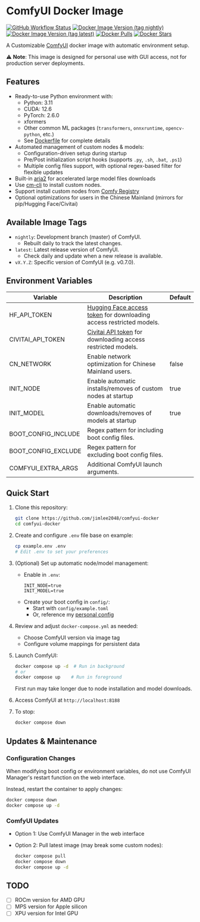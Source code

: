 # ComfyUI Docker Image
[![GitHub Workflow Status](https://img.shields.io/github/actions/workflow/status/jimlee2048/comfyui-docker/build-publish.yml)](https://github.com/jimlee2048/comfyui-docker/actions/workflows/build-publish.yml)
[![Docker Image Version (tag nightly)](https://img.shields.io/docker/v/jimlee2048/comfyui-docker/nightly)](https://hub.docker.com/r/jimlee2048/comfyui-docker)
[![Docker Image Version (tag latest)](https://img.shields.io/docker/v/jimlee2048/comfyui-docker/latest)](https://hub.docker.com/r/jimlee2048/comfyui-docker)
[![Docker Pulls](https://img.shields.io/docker/pulls/jimlee2048/comfyui-docker)](https://hub.docker.com/r/jimlee2048/comfyui-docker)
[![Docker Stars](https://img.shields.io/docker/stars/jimlee2048/comfyui-docker)](https://hub.docker.com/r/jimlee2048/comfyui-docker)

A Customizable [ComfyUI](https://github.com/comfyanonymous/ComfyUI) docker image with automatic environment setup.

⚠️ **Note**: This image is designed for personal use with GUI access, not for production server deployments.

## Features
- Ready-to-use Python environment with:
  - Python: 3.11
  - CUDA: 12.6
  - PyTorch: 2.6.0
  - xformers
  - Other common ML packages (`transformers`, `onnxruntime`, `opencv-python`, etc.)
  - See [Dockerfile](Dockerfile) for complete details
- Automated management of custom nodes & models:
  - Configuration-driven setup during startup
  - Pre/Post initialization script hooks (supports `.py`, `.sh`, `.bat`, `.ps1`)
  - Multiple config files support, with optional regex-based filter for flexible updates
- Built-in [aria2](https://github.com/aria2/aria2) for accelerated large model files downloads
- Use [cm-cli](https://github.com/ltdrdata/ComfyUI-Manager/blob/main/docs/en/cm-cli.md) to install custom nodes.
- Support install custom nodes from [Comfy Registry](https://registry.comfy.org/)
- Optional optimizations for users in the Chinese Mainland (mirrors for pip/Hugging Face/Civitai)

## Available Image Tags
- `nightly`: Development branch (master) of ComfyUI.
  - Rebuilt daily to track the latest changes.
- `latest`: Latest release version of ComfyUI. 
  - Check daily and update when a new release is available.
- `vX.Y.Z`: Specific version of ComfyUI (e.g. v0.7.0).

## Environment Variables
| Variable            | Description                                                                                                                                                       | Default |
| ------------------- | ----------------------------------------------------------------------------------------------------------------------------------------------------------------- | ------- |
| HF_API_TOKEN        | [Hugging Face access token](https://huggingface.co/settings/tokens) for downloading access restricted models.                                                     |         |
| CIVITAI_API_TOKEN   | [Civitai API token](https://education.civitai.com/civitais-guide-to-downloading-via-api/#how-do-i-download-via-the-api) for downloading access restricted models. |         |
| CN_NETWORK          | Enable network optimization for Chinese Mainland users.                                                                                                           | false   |
| INIT_NODE           | Enable automatic installs/removes of custom nodes at startup                                                                                                      | true    |
| INIT_MODEL          | Enable automatic downloads/removes of models at startup                                                                                                           | true    |
| BOOT_CONFIG_INCLUDE | Regex pattern for including boot config files.                                                                                                                    |         |
| BOOT_CONFIG_EXCLUDE | Regex pattern for excluding boot config files.                                                                                                                    |         |
| COMFYUI_EXTRA_ARGS  | Additional ComfyUI launch arguments.                                                                                                                              |         |


## Quick Start
1. Clone this repository:
    ```bash
    git clone https://github.com/jimlee2048/comfyui-docker
    cd comfyui-docker
    ```

2. Create and configure `.env` file base on example:
    ```bash
    cp example.env .env
    # Edit .env to set your preferences
    ```

3. (Optional) Set up automatic node/model management:
    - Enable in `.env`:
      ```env
      INIT_NODE=true
      INIT_MODEL=true
      ```
    - Create your boot config in `config/`:
        - Start with `config/example.toml`
        - Or, reference my [personal config](https://github.com/jimlee2048/config-aigc-playground/tree/main/comfyui/config)

4. Review and adjust `docker-compose.yml` as needed:
    - Choose ComfyUI version via image tag
    - Configure volume mappings for persistent data

5. Launch ComfyUI:
    ```bash
    docker compose up -d  # Run in background
    # or
    docker compose up    # Run in foreground
    ```
    First run may take longer due to node installation and model downloads.

6. Access ComfyUI at `http://localhost:8188`

7. To stop:
    ```bash
    docker compose down
    ```

## Updates & Maintenance

### Configuration Changes
When modifying boot config or environment variables, do not use ComfyUI Manager's restart function on the web interface.

Instead, restart the container to apply changes:
```bash
docker compose down
docker compose up -d
```

### ComfyUI Updates
- Option 1: Use ComfyUI Manager in the web interface

- Option 2: Pull latest image (may break some custom nodes):
  ```bash
  docker compose pull
  docker compose down
  docker compose up -d
  ```
## TODO
- [ ] ROCm version for AMD GPU
- [ ] MPS version for Apple silicon
- [ ] XPU version for Intel GPU